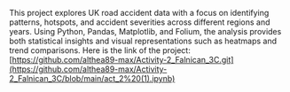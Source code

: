This project explores UK road accident data with a focus on identifying patterns, hotspots, and accident severities across different regions and years. Using Python, Pandas, Matplotlib, and Folium, the analysis provides both statistical insights and visual representations such as heatmaps and trend comparisons.
Here is the link of the project: [https://github.com/althea89-max/Activity-2_Falnican_3C.git](https://github.com/althea89-max/Activity-2_Falnican_3C/blob/main/act_2%20(1).ipynb)
